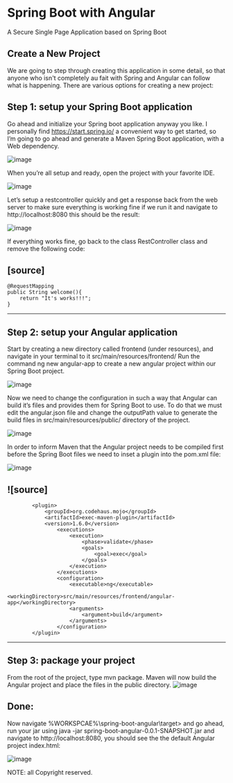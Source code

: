 # Spring Boot with Angular
A Secure Single Page Application based on Spring Boot


## Create a New Project
We are going to step through creating this application in some detail, so that anyone who isn't completely au fait with Spring and Angular can follow what is happening. There are various options for creating a new project:


## Step 1: setup your Spring Boot application
Go ahead and initialize your Spring boot application anyway you like. I personally find https://start.spring.io/ a convenient way to get started, so I’m going to go ahead and generate a Maven Spring Boot application, with a Web dependency.

![image](https://user-images.githubusercontent.com/24310550/80279184-7bd96b80-8719-11ea-8656-46aeecf400f0.png)

When you’re all setup and ready, open the project with your favorite IDE.

![image](https://user-images.githubusercontent.com/24310550/80279215-a62b2900-8719-11ea-8d19-b31736cde9c2.png)

Let’s setup a restcontroller quickly and get a response back from the web server to make sure everything is working fine
if we run it and navigate to http://localhost:8080 this should be the result:

![image](https://user-images.githubusercontent.com/24310550/80279244-da064e80-8719-11ea-810b-325488cd5a5b.png)

If everything works fine, go back to the class RestController class and remove the following code:

[source]
----
	@RequestMapping
	public String welcome(){
		return "It's works!!!";
	}
----

## Step 2: setup your Angular application

Start by creating a new directory called frontend (under resources), and navigate in your terminal to it src/main/resources/frontend/
Run the command ng new angular-app to create a new angular project within our Spring Boot project.

![image](https://user-images.githubusercontent.com/24310550/80279280-281b5200-871a-11ea-88dd-61881c6e2ed0.png)

Now we need to change the configuration in such a way that Angular can build it’s files and provides them for Spring Boot to use. To do that we must edit the angular.json file and change the outputPath value to generate the build files in src/main/resources/public/ directory of the project.

![image](https://user-images.githubusercontent.com/24310550/80279302-4f721f00-871a-11ea-9798-693771f25d4a.png)

In order to inform Maven that the Angular project needs to be compiled first before the Spring Boot files we need to inset a plugin into the pom.xml file:

![image](https://user-images.githubusercontent.com/24310550/80279314-72043800-871a-11ea-9b70-e31254c3374d.png)

![source]
----
			<plugin>
				<groupId>org.codehaus.mojo</groupId>
				<artifactId>exec-maven-plugin</artifactId>
				<version>1.6.0</version>
					<executions>
						<execution>
							<phase>validate</phase>
							<goals>
								<goal>exec</goal>
							</goals>
						</execution>
					</executions>
					<configuration>
						<executable>ng</executable>
						<workingDirectory>src/main/resources/frontend/angular-app</workingDirectory>
						<arguments>
							<argument>build</argument>
						</arguments>
					</configuration>
			</plugin>
----


## Step 3: package your project
From the root of the project, type mvn package. Maven will now build the Angular project and place the files in the public directory.
![image](https://user-images.githubusercontent.com/24310550/80279490-af1cfa00-871b-11ea-9d99-61558d4a99a9.png)

## Done:
Now navigate %WORKSPCAE%\spring-boot-angular\target> and go ahead, run your jar using java -jar spring-boot-angular-0.0.1-SNAPSHOT.jar and navigate to http://localhost:8080, you should see the the default Angular project index.html:

![image](https://user-images.githubusercontent.com/24310550/80280720-74b75b00-8723-11ea-82a2-00911fb96ffb.png)



NOTE: all Copyright reserved.
